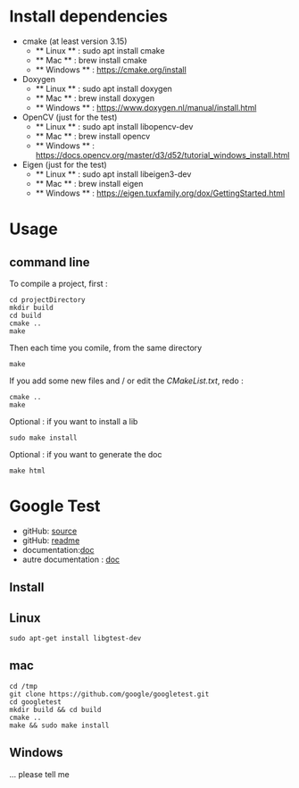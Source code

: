 

# Install dependencies

* cmake (at least version 3.15)
  - ** Linux ** : sudo apt install cmake
  - ** Mac ** : brew install cmake
  - ** Windows ** : https://cmake.org/install
* Doxygen
  - ** Linux ** : sudo apt install doxygen
  - ** Mac ** : brew install doxygen
  - ** Windows ** : https://www.doxygen.nl/manual/install.html
* OpenCV (just for the test)
  - ** Linux ** : sudo apt install libopencv-dev 
  - ** Mac ** : brew install opencv
  - ** Windows ** : https://docs.opencv.org/master/d3/d52/tutorial_windows_install.html
* Eigen (just for the test)
  - ** Linux ** : sudo apt install libeigen3-dev 
  - ** Mac ** : brew install eigen
  - ** Windows ** : https://eigen.tuxfamily.org/dox/GettingStarted.html


# Usage

## command line
To compile a project, first :
```shell
cd projectDirectory
mkdir build
cd build
cmake ..
make
```
Then each time you comile, from the same directory
```shell
make
```
If you add some new files and / or edit the *CMakeList.txt*, redo : 
```shell
cmake ..
make
```
Optional : if you want to install a lib
```shell
sudo make install
```
Optional : if you want to generate the doc
```shell
make html
```


# Google Test
- gitHub: [source](https://github.com/google/googletest)
- gitHub: [readme](https://github.com/google/googletest/blob/master/README.md)
- documentation:[doc](https://github.com/google/googletest/blob/master/googletest/docs/primer.md#simple-tests)
- autre documentation : [doc](https://developer.ibm.com/technologies/systems/articles/au-googletestingframework)


## Install

## Linux
```
sudo apt-get install libgtest-dev
```

## mac
```
cd /tmp
git clone https://github.com/google/googletest.git
cd googletest
mkdir build && cd build
cmake ..
make && sudo make install
```

## Windows
... please tell me
